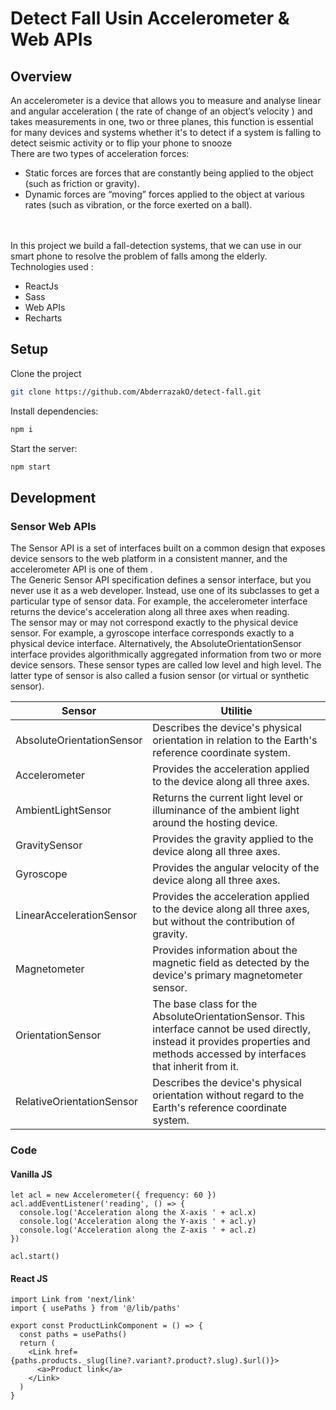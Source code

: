 # Detect Fall Usin Accelerometer & Web APIs

## Overview

An accelerometer is a device that allows you to measure and analyse linear and angular acceleration ( the rate of change of an object’s velocity ) and takes measurements in one, two or three planes, this function is essential for many devices and systems whether it's to detect if a system is falling to detect seismic activity or to flip your phone to snooze \
There are two types of acceleration forces:

- Static forces are forces that are constantly being applied to the object (such as friction or gravity).
- Dynamic forces are “moving” forces applied to the object at various rates (such as vibration, or the force exerted on a ball).

\
\
In this project we build a fall-detection systems, that we can use in our smart phone to resolve the problem of falls among the elderly.
\
Technologies used :

- ReactJs
- Sass
- Web APIs
- Recharts

## Setup

Clone the project

```bash
git clone https://github.com/AbderrazakO/detect-fall.git
```

Install dependencies:

```bash
npm i
```

Start the server:

```bash
npm start
```

## Development

### Sensor Web APIs

The Sensor API is a set of interfaces built on a common design that exposes device sensors to the web platform in a consistent manner, and the accelerometer API is one of them .
\
The Generic Sensor API specification defines a sensor interface, but you never use it as a web developer. Instead, use one of its subclasses to get a particular type of sensor data. For example, the accelerometer interface returns the device's acceleration along all three axes when reading.
\
 The sensor may or may not correspond exactly to the physical device sensor. For example, a gyroscope interface corresponds exactly to a physical device interface. Alternatively, the AbsoluteOrientationSensor interface provides algorithmically aggregated information from two or more device sensors. These sensor types are called low level and high level. The latter type of sensor is also called a fusion sensor (or virtual or synthetic sensor).

| Sensor                    | Utilitie                                                                                                                                                                          |
| ------------------------- | --------------------------------------------------------------------------------------------------------------------------------------------------------------------------------- |
| AbsoluteOrientationSensor | Describes the device's physical orientation in relation to the Earth's reference coordinate system.                                                                               |
| Accelerometer             | Provides the acceleration applied to the device along all three axes.                                                                                                             |
| AmbientLightSensor        | Returns the current light level or illuminance of the ambient light around the hosting device.                                                                                    |
| GravitySensor             | Provides the gravity applied to the device along all three axes.                                                                                                                  |
| Gyroscope                 | Provides the angular velocity of the device along all three axes.                                                                                                                 |
| LinearAccelerationSensor  | Provides the acceleration applied to the device along all three axes, but without the contribution of gravity.                                                                    |
| Magnetometer              | Provides information about the magnetic field as detected by the device's primary magnetometer sensor.                                                                            |
| OrientationSensor         | The base class for the AbsoluteOrientationSensor. This interface cannot be used directly, instead it provides properties and methods accessed by interfaces that inherit from it. |
| RelativeOrientationSensor | Describes the device's physical orientation without regard to the Earth's reference coordinate system.                                                                            |

### Code

#### Vanilla JS

```tsx
let acl = new Accelerometer({ frequency: 60 })
acl.addEventListener('reading', () => {
  console.log('Acceleration along the X-axis ' + acl.x)
  console.log('Acceleration along the Y-axis ' + acl.y)
  console.log('Acceleration along the Z-axis ' + acl.z)
})

acl.start()
```

#### React JS

```tsx
import Link from 'next/link'
import { usePaths } from '@/lib/paths'

export const ProductLinkComponent = () => {
  const paths = usePaths()
  return (
    <Link href={paths.products._slug(line?.variant?.product?.slug).$url()}>
      <a>Product link</a>
    </Link>
  )
}
```
